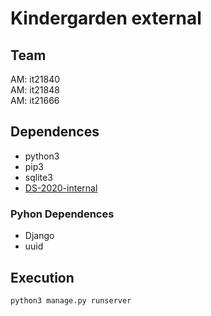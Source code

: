 # Kindergarden external

## Team
AM: it21840  
AM: it21848  
AM: it21666  

## Dependences
 - python3 
 - pip3
 - sqlite3
 - [ DS-2020-internal ](https://github.com/panosit/DS-2020-Internal) 
### Pyhon Dependences
 - Django
 - uuid

## Execution
    python3 manage.py runserver

